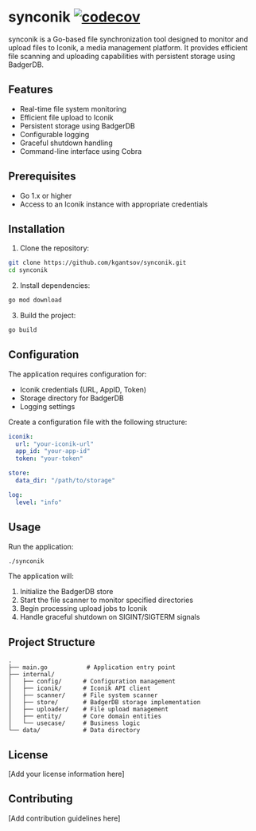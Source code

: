 # synconik [![codecov](https://codecov.io/gh/kgantsov/synconik/graph/badge.svg?token=FP40VBWNOW)](https://codecov.io/gh/kgantsov/synconik)

synconik is a Go-based file synchronization tool designed to monitor and upload files to Iconik, a media management platform. It provides efficient file scanning and uploading capabilities with persistent storage using BadgerDB.

## Features

- Real-time file system monitoring
- Efficient file upload to Iconik
- Persistent storage using BadgerDB
- Configurable logging
- Graceful shutdown handling
- Command-line interface using Cobra

## Prerequisites

- Go 1.x or higher
- Access to an Iconik instance with appropriate credentials

## Installation

1. Clone the repository:
```bash
git clone https://github.com/kgantsov/synconik.git
cd synconik
```

2. Install dependencies:
```bash
go mod download
```

3. Build the project:
```bash
go build
```

## Configuration

The application requires configuration for:
- Iconik credentials (URL, AppID, Token)
- Storage directory for BadgerDB
- Logging settings

Create a configuration file with the following structure:
```yaml
iconik:
  url: "your-iconik-url"
  app_id: "your-app-id"
  token: "your-token"

store:
  data_dir: "/path/to/storage"

log:
  level: "info"
```

## Usage

Run the application:
```bash
./synconik
```

The application will:
1. Initialize the BadgerDB store
2. Start the file scanner to monitor specified directories
3. Begin processing upload jobs to Iconik
4. Handle graceful shutdown on SIGINT/SIGTERM signals

## Project Structure

```
.
├── main.go           # Application entry point
├── internal/
│   ├── config/      # Configuration management
│   ├── iconik/      # Iconik API client
│   ├── scanner/     # File system scanner
│   ├── store/       # BadgerDB storage implementation
│   ├── uploader/    # File upload management
│   ├── entity/      # Core domain entities
│   └── usecase/     # Business logic
└── data/            # Data directory
```

## License

[Add your license information here]

## Contributing

[Add contribution guidelines here]
